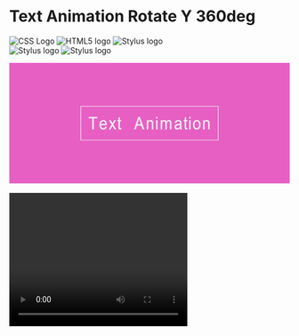 ﻿# Text Animation Rotate Y 360deg

<div>
    <img src="https://upload.wikimedia.org/wikipedia/commons/3/3d/CSS.3.svg" alt="CSS Logo" width="100"            height="100">
    <img src="https://upload.wikimedia.org/wikipedia/commons/6/61/HTML5_logo_and_wordmark.svg" alt="HTML5 logo" 
    width="100" height="100">
    <img src="https://raw.githubusercontent.com/stylus/stylus/logo.png" alt="Stylus logo" width="100" height="100" >
</div>

 <img src="https://www.stylus-lang.com/assets/img/stylus-logo.svg" alt="Stylus logo" width="100" height="100" >
<img src="https://designer-hub.com.ua/wp-content/uploads/2021/03/stylus_logo.jpg" alt="Stylus logo" width="100" height="100" >

![Text Animation RotateY 360deg](./__title__/text_animation_rotateY_360deg_img.jpg)

<video width="320" height="240" autoplay loop>
  <source src="./__title__/Text_Animation_RotateY_369deg_video.mp4" type="video/mp4">
  Your browser does not support the video tag.
</video>
